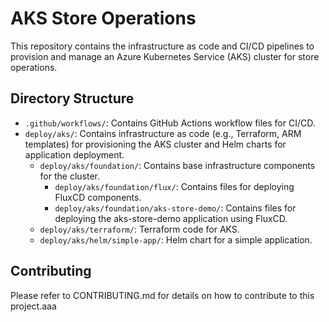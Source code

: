 # AKS Store Operations

This repository contains the infrastructure as code and CI/CD pipelines to provision and manage an Azure Kubernetes Service (AKS) cluster for store operations.

## Directory Structure

- `.github/workflows/`: Contains GitHub Actions workflow files for CI/CD.
- `deploy/aks/`: Contains infrastructure as code (e.g., Terraform, ARM templates) for provisioning the AKS cluster and Helm charts for application deployment.
  - `deploy/aks/foundation/`: Contains base infrastructure components for the cluster.
    - `deploy/aks/foundation/flux/`: Contains files for deploying FluxCD components.
    - `deploy/aks/foundation/aks-store-demo/`: Contains files for deploying the aks-store-demo application using FluxCD.
  - `deploy/aks/terraform/`: Terraform code for AKS.
  - `deploy/aks/helm/simple-app/`: Helm chart for a simple application.

## Contributing

Please refer to CONTRIBUTING.md for details on how to contribute to this project.aaa
